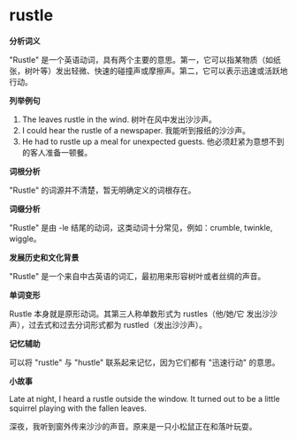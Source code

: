 # rustle

**分析词义**

  

"Rustle" 是一个英语动词，具有两个主要的意思。第一，它可以指某物质（如纸张，树叶等）发出轻微、快速的碰撞声或摩擦声。第二，它可以表示迅速或活跃地行动。

  

**列举例句**

  

1.  The leaves rustle in the wind. 树叶在风中发出沙沙声。
2.  I could hear the rustle of a newspaper. 我能听到报纸的沙沙声。
3.  He had to rustle up a meal for unexpected guests. 他必须赶紧为意想不到的客人准备一顿餐。

  

**词根分析**

  

"Rustle" 的词源并不清楚，暂无明确定义的词根存在。

  

**词缀分析**

  

"Rustle" 是由 -le 结尾的动词，这类动词十分常见，例如：crumble, twinkle, wiggle。

  

**发展历史和文化背景**

  

"Rustle" 是一个来自中古英语的词汇，最初用来形容树叶或者丝绸的声音。

  

**单词变形**

  

Rustle 本身就是原形动词。其第三人称单数形式为 rustles（他/她/它 发出沙沙声），过去式和过去分词形式都为 rustled（发出沙沙声）。

  

**记忆辅助**

  

可以将 "rustle" 与 "hustle" 联系起来记忆，因为它们都有 "迅速行动" 的意思。

  

**小故事**

  

Late at night, I heard a rustle outside the window. It turned out to be a little squirrel playing with the fallen leaves.

  

深夜，我听到窗外传来沙沙的声音。原来是一只小松鼠正在和落叶玩耍。
